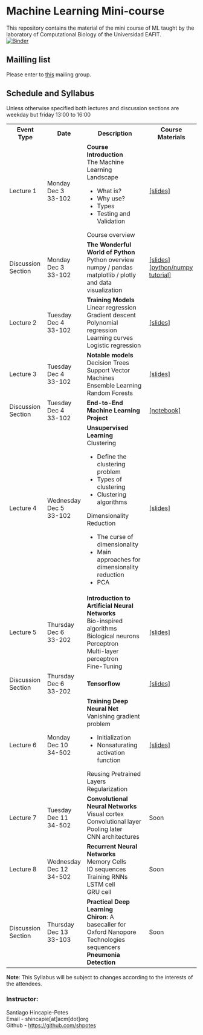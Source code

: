 # Machine Learning Mini-course
This repository contains the material of the mini course of ML taught by the
laboratory of Computational Biology of the Universidad EAFIT.<br>
[![Binder](https://mybinder.org/badge_logo.svg)](https://mybinder.org/v2/gh/shpotes/ML-biocomp/master)

## Mailling list
Please enter to [this](https://groups.google.com/forum/#!forum/ml-biocomp) mailing group.

## Schedule and Syllabus
Unless otherwise specified both lectures and discussion sections are weekday but friday 13:00 to 16:00 <br>

<table class="table">
  <tbody><tr class="active">
      <th>Event Type</th><th>Date</th><th>Description</th><th>Course Materials</th>
    </tr>
    <tr>
      <td>Lecture 1</td>
      <td> Monday <br> Dec 3 <br> 33-102 </td>
      <td>
	<b>Course Introduction</b> <br>
	The Machine Learning Landscape <br>
	<ul>
	  <li>What is?</li>
	  <li>Why use?</li>
	  <li>Types</li>
	  <li>Testing and Validation</li>
	</ul>
	Course overview
      </td>
      <td>
	<a href="/notebooks/lectures/lect1-introduction.ipynb">[slides]</a>
      </td>
    </tr>
    <tr>
      <td>Discussion Section</td>
      <td> Monday <br> Dec 3 <br> 33-102 </td>
      <td>
	<b>The Wonderful World of Python</b> <br>
	Python overview<br>
	numpy / pandas <br>
	matplotlib / plotly and data visualization
      </td>
      <td>
	<a href="/notebooks/lectures/python.ipynb">[slides]</a><br>
	<a href="https://github.com/shpotes/Curso-python">[python/numpy tutorial]</a>
      </td>
    </tr>
    <tr>
      <td>Lecture 2</td>
      <td> Tuesday <br> Dec 4 <br> 33-102 </td>
      <td>
	<b>Training Models</b> <br>
	Linear regression<br>
	Gradient descent<br>
	Polynomial regression<br>
	Learning curves<br>
	Logistic regression<br>
      </td><td>
	<a href="/notebooks/lectures/lect2-training-models.ipynb">[slides]</a>
      </td>
    </tr>
    <tr>
      <td>Lecture 3</td>
      <td> Tuesday <br> Dec 4 <br> 33-102 </td>
      <td>
	<b>Notable models</b> <br>
	Decision Trees <br>
	Support Vector Machines <br>
	Ensemble Learning <br>
	Random Forests
      </td>
      <td>
	<a href="/notebooks/lectures/lect3-models.ipynb">[slides]</a>
      </td>
    </tr>
    <tr>
      <td>Discussion Section</td>
      <td> Tuesday <br> Dec 4 <br> 33-102 </td>
      <td>
	<b> End-to-End Machine Learning Project </b>
      </td>
      <td>
	<a href="/notebooks/lectures/end-to-end.ipynb">[notebook]</a><br>
      </td>
    </tr>
    <tr>
      <td>Lecture 4</td>
      <td> Wednesday <br> Dec 5 <br> 33-102 </td>
      <td>
	<b>Unsupervised Learning</b> <br>
	Clustering<br>
	<ul>
	  <li>Define the clustering problem</li>
	  <li>Types of clustering</li>
	  <li>Clustering algorithms</li>
	</ul>
	Dimensionality Reduction<br>
	<ul>
	  <li>The curse of dimensionality</li>
	  <li>Main approaches for dimensionality reduction</li>
	  <li>PCA</li>
	</ul>	
      </td>
      <td>
	<a href="/notebooks/lectures/lect4-unsupervised.ipynb">[slides]</a>
      </td>
    </tr>
    <tr>
      <td>Lecture 5</td>
      <td> Thursday <br> Dec 6 <br> 33-202 </td>
      <td>
	<b>Introduction to Artificial Neural Networks</b> <br>
	Bio-inspired algorithms <br>
	Biological neurons <br>
	Perceptron <br>
	Multi-layer perceptron <br>
	Fine-Tuning <br>
      </td>
      <td>
	<a href="/notebooks/lectures/lect5-ANN.ipynb">[slides]</a>
      </td>
    </tr>
    <tr>
      <td>Discussion Section</td>
      <td> Thursday <br> Dec 6 <br> 33-202 </td>
      <td>
	<b>Tensorflow</b>
      </td>
      <td>
	<a href="/notebooks/lectures/tensorflow.ipynb">[slides]</a>
      </td>
    </tr>
    <tr>
      <td>Lecture 6</td>
      <td> Monday <br> Dec 10 <br> 34-502 </td>
      <td>
	<b>Training Deep Neural Net</b> <br>
	Vanishing gradient problem <br>
	<ul>
	  <li> Initialization </li>
	  <li> Nonsaturating activation function </li>
	</ul>
	Reusing Pretrained Layers<br>
	Regularization
      </td>
      <td>
	<a href="/notebooks/lectures/lect6-deep-learning.ipynb">[slides]</a>
      </td>
    </tr>
    <tr>
      <td>Lecture 7</td>
      <td> Tuesday <br> Dec 11 <br> 34-502 </td>
      <td>
	<b>Convolutional Neural Networks</b> <br>
	Visual cortex <br>
	Convolutional layer <br>
	Pooling later <br>
	CNN architectures
      </td>
      <td>
	Soon
      </td>
    </tr>
    <tr>
      <td>Lecture 8</td>
      <td> Wednesday <br> Dec 12 <br> 34-502 </td>
      <td>
	<b>Recurrent Neural Networks</b> <br>
	Memory Cells <br>
	IO sequences <br>
	Training RNNs <br>
	LSTM cell <br>
	GRU cell <br>
      </td>
      <td>
	Soon
      </td>
    </tr>
    <tr>
      <td>Discussion Section</td>
      <td> Thursday <br> Dec 13 <br> 33-103 </td>
      <td>
	<b>Practical Deep Learning</b><br>
	<b>Chiron</b>: A basecaller for Oxford Nanopore Technologies sequencers<br>
	<b>Pneumonia Detection</b>
      </td>
      <td>
	Soon
      </td>
    </tr>
</tbody></table>

**Note**: This Syllabus will be subject to changes according to the interests of the attendees.

### Instructor:
Santiago Hincapie-Potes<br>
Email - shincapie[at]acm[dot]org<br>
Github - https://github.com/shpotes
